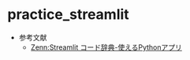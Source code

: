 # practice_streamlit
- 参考文献
	- [Zenn:Streamlit コード辞典-使えるPythonアプリ](https://zenn.dev/cocosan/books/f4e6732fe37151/viewer/d9c44d)
